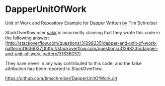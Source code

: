 # DapperUnitOfWork
Unit of Work and Repository Example for Dapper
Written by Tim Schreiber

StackOverflow user [sakir](http://stackoverflow.com/users/2460637/sakir) is incorrectly claiming that they wrote this code in the following answer: 
[http://stackoverflow.com/questions/31298235/dapper-and-unit-of-work-pattern/31636037](http://stackoverflow.com/questions/31298235/dapper-and-unit-of-work-pattern/31636037)
    
They have never in any way contributed to this code, and the false attribution has been reported to StackOverflow.

<https://github.com/timschreiber/DapperUnitOfWork.git>
